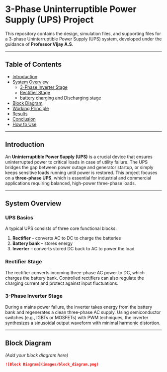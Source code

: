 # 3-Phase Uninterruptible Power Supply (UPS) Project

This repository contains the design, simulation files, and supporting files for a 3-phase Uninterruptible Power Supply (UPS) system, developed under the guidance of **Professor Vijay A.S**.

---

## Table of Contents

- [Introduction](#introduction)
- [System Overview](#system-overview)
  - [3-Phase Inverter Stage](#3-phase-inverter-stage)
  - [Rectifier Stage](#rectifier-stage)
  - [battery charging and Discharging stage](#battery)
- [Block Diagram](#block-diagram)
- [Working Principle](#working-principle)
- [Results](#results)
- [Conclusion](#conclusion)
- [How to Use](#how-to-use)


---

## Introduction

An **Uninterruptible Power Supply (UPS)** is a crucial device that ensures uninterrupted power to critical loads in case of utility failure. The UPS bridges the gap between power outage and generator startup, or simply keeps sensitive loads running until power is restored. This project focuses on a **three-phase UPS**, which is essential for industrial and commercial applications requiring balanced, high-power three-phase loads.

---

## System Overview

### UPS Basics

A typical UPS consists of three core functional blocks:

1. **Rectifier** – converts AC to DC to charge the batteries  
2. **Battery bank** – stores energy  
3. **Inverter** – converts stored DC back to AC to power the load

### Rectifier Stage

The rectifier converts incoming three-phase AC power to DC, which charges the battery bank. Controlled rectifiers can also regulate the charging current and protect against input fluctuations.

### 3-Phase Inverter Stage

During a mains power failure, the inverter takes energy from the battery bank and regenerates a clean three-phase AC supply. Using semiconductor switches (e.g., IGBTs or MOSFETs) with PWM techniques, the inverter synthesizes a sinusoidal output waveform with minimal harmonic distortion.

---

## Block Diagram

*(Add your block diagram here)*

```markdown
![Block Diagram](images/block_diagram.png)


